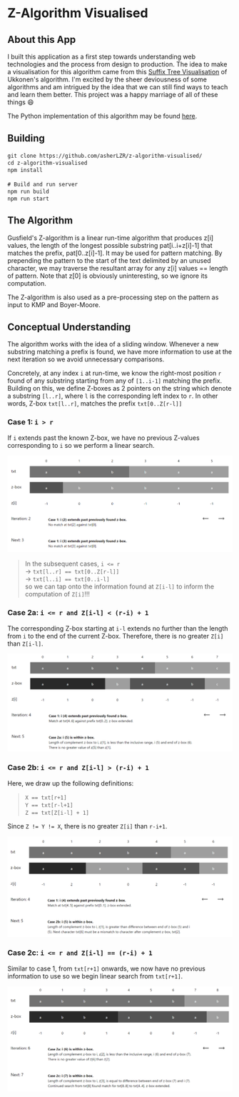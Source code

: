 # Z-Algorithm Visualised

## About this App
I built this application as a first step towards understanding web technologies and the process from design to production. The idea to make a visualisation for this algorithm came from this [Suffix Tree Visualisation](http://brenden.github.io/ukkonen-animation/) of Ukkonen's algorithm. I'm excited by the sheer deviousness of some algorithms and am intrigued by the idea that we can still find ways to teach and learn them better. This project was a happy marriage of all of these things 😄

The Python implementation of this algorithm may be found [here](https://github.com/asherLZR/adv-ds-alg).

## Building
```
git clone https://github.com/asherLZR/z-algorithm-visualised/
cd z-algorithm-visualised
npm install

# Build and run server
npm run build
npm run start
```

## The Algorithm
Gusfield's Z-algorithm is a linear run-time algorithm that produces z[i] values, the length of the longest possible substring pat[i..i+z[i]-1] that matches the prefix, pat[0..z[i]-1]. It may be used for pattern matching. By prepending the pattern to the start of the text delimited by an unused character, we may traverse the resultant array for any z[i] values == length of pattern. Note that z[0] is obviously uninteresting, so we ignore its computation. 

The Z-algorithm is also used as a pre-processing step on the pattern as input to KMP and Boyer-Moore.

## Conceptual Understanding
The algorithm works with the idea of a sliding window. Whenever a new substring matching a prefix is found, we have more information to use at the next iteration so we avoid unnecessary comparisons.

Concretely, at any index `i` at run-time, we know the right-most position `r` found of any substring starting from any of `[1..i-1]` matching the prefix. Building on this, we define Z-boxes as 2 pointers on the string which denote a substring `[l..r]`, where `l` is the corresponding left index to `r`. In other words, Z-box `txt[l..r]`, matches the prefix `txt[0..Z[r-l]]`

### Case 1: `i > r`
If `i` extends past the known Z-box, we have no previous Z-values corresponding to `i` so we perform a linear search.

![alt text](./screenshots/case1.png "Logo Title Text 1")

> In the subsequent cases, `i <= r`  
> → `txt[l..r] == txt[0..Z[r-l]]`  
> → `txt[l..i] == txt[0..i-l]`  
> so we can tap onto the information found at `Z[i-l]` to inform the computation of `Z[i]`!!!

### Case 2a: `i <= r and Z[i-l] < (r-i) + 1`
The corresponding Z-box starting at `i-l` extends no further than the length from `i` to the end of the current Z-box. Therefore, there is no greater `Z[i]` than `Z[i-l]`.

![alt text](./screenshots/case2a.png "Logo Title Text 1")

### Case 2b: `i <= r and Z[i-l] > (r-i) + 1`
Here, we draw up the following definitions:

> `X == txt[r+1]`  
> `Y == txt[r-l+1]`  
> `Z == txt[Z[i-l] + 1]`

Since `Z != Y != X`, there is no greater `Z[i]` than `r-i+1`.

![alt text](./screenshots/case2b.png "Logo Title Text 1")

### Case 2c: `i <= r and Z[i-l] == (r-i) + 1`
Similar to case 1, from `txt[r+1]` onwards, we now have no previous information to use so we begin linear search from `txt[r+1]`.

![alt text](./screenshots/case2c.png "Logo Title Text 1")

